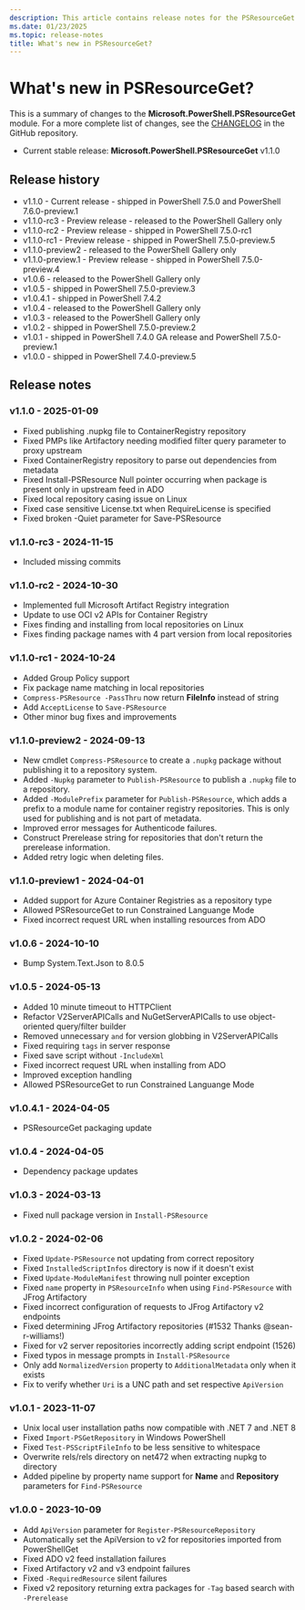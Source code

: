 ```yaml
---
description: This article contains release notes for the PSResourceGet module.
ms.date: 01/23/2025
ms.topic: release-notes
title: What's new in PSResourceGet?
---
```

# What's new in PSResourceGet?

This is a summary of changes to the **Microsoft.PowerShell.PSResourceGet** module. For a more
complete list of changes, see the [CHANGELOG][01] in the GitHub repository.

- Current stable release: **Microsoft.PowerShell.PSResourceGet** v1.1.0

## Release history

- v1.1.0 - Current release - shipped in PowerShell 7.5.0 and PowerShell 7.6.0-preview.1
- v1.1.0-rc3 - Preview release - released to the PowerShell Gallery only
- v1.1.0-rc2 - Preview release - shipped in PowerShell 7.5.0-rc1
- v1.1.0-rc1 - Preview release - shipped in PowerShell 7.5.0-preview.5
- v1.1.0-preview2 - released to the PowerShell Gallery only
- v1.1.0-preview.1 - Preview release - shipped in PowerShell 7.5.0-preview.4
- v1.0.6 - released to the PowerShell Gallery only
- v1.0.5 - shipped in PowerShell 7.5.0-preview.3
- v1.0.4.1 - shipped in PowerShell 7.4.2
- v1.0.4 - released to the PowerShell Gallery only
- v1.0.3 - released to the PowerShell Gallery only
- v1.0.2 - shipped in PowerShell 7.5.0-preview.2
- v1.0.1 - shipped in PowerShell 7.4.0 GA release and PowerShell 7.5.0-preview.1
- v1.0.0 - shipped in PowerShell 7.4.0-preview.5

## Release notes

### v1.1.0 - 2025-01-09

- Fixed publishing .nupkg file to ContainerRegistry repository
- Fixed PMPs like Artifactory needing modified filter query parameter to proxy upstream
- Fixed ContainerRegistry repository to parse out dependencies from metadata
- Fixed Install-PSResource Null pointer occurring when package is present only in upstream feed in ADO
- Fixed local repository casing issue on Linux
- Fixed case sensitive License.txt when RequireLicense is specified
- Fixed broken -Quiet parameter for Save-PSResource

### v1.1.0-rc3 - 2024-11-15

- Included missing commits

### v1.1.0-rc2 - 2024-10-30

- Implemented full Microsoft Artifact Registry integration
- Update to use OCI v2 APIs for Container Registry
- Fixes finding and installing from local repositories on Linux
- Fixes finding package names with 4 part version from local repositories

### v1.1.0-rc1 - 2024-10-24

- Added Group Policy support
- Fix package name matching in local repositories
- `Compress-PSResource -PassThru` now return **FileInfo** instead of string
- Add `AcceptLicense` to `Save-PSResource`
- Other minor bug fixes and improvements

### v1.1.0-preview2 - 2024-09-13

- New cmdlet `Compress-PSResource` to create a `.nupkg` package without publishing it to a repository
  system.
- Added `-Nupkg` parameter to `Publish-PSResource` to publish a `.nupkg` file to a repository.
- Added `-ModulePrefix` parameter for `Publish-PSResource`, which adds a prefix to a module name for
  container registry repositories. This is only used for publishing and is not part of metadata.
- Improved error messages for Authenticode failures.
- Construct Prerelease string for repositories that don't return the prerelease information.
- Added retry logic when deleting files.

### v1.1.0-preview1 - 2024-04-01

- Added support for Azure Container Registries as a repository type
- Allowed PSResourceGet to run Constrained Languange Mode
- Fixed incorrect request URL when installing resources from ADO

### v1.0.6 - 2024-10-10

- Bump System.Text.Json to 8.0.5

### v1.0.5 - 2024-05-13

- Added 10 minute timeout to HTTPClient
- Refactor V2ServerAPICalls and NuGetServerAPICalls to use object-oriented query/filter builder
- Removed unnecessary `and` for version globbing in V2ServerAPICalls
- Fixed requiring `tags` in server response
- Fixed save script without `-IncludeXml`
- Fixed incorrect request URL when installing from ADO
- Improved exception handling
- Allowed PSResourceGet to run Constrained Languange Mode

### v1.0.4.1 - 2024-04-05

- PSResourceGet packaging update

### v1.0.4 - 2024-04-05

- Dependency package updates

### v1.0.3 - 2024-03-13

- Fixed null package version in `Install-PSResource`

### v1.0.2 - 2024-02-06

- Fixed `Update-PSResource` not updating from correct repository
- Fixed `InstalledScriptInfos` directory is now if it doesn't exist
- Fixed `Update-ModuleManifest` throwing null pointer exception
- Fixed `name` property in `PSResourceInfo` when using `Find-PSResource` with JFrog Artifactory
- Fixed incorrect configuration of requests to JFrog Artifactory v2 endpoints
- Fixed determining JFrog Artifactory repositories (#1532 Thanks @sean-r-williams!)
- Fixed for v2 server repositories incorrectly adding script endpoint (1526)
- Fixed typos in message prompts in `Install-PSResource`
- Only add `NormalizedVersion` property to `AdditionalMetadata` only when it exists
- Fix to verify whether `Uri` is a UNC path and set respective `ApiVersion`

### v1.0.1 - 2023-11-07

- Unix local user installation paths now compatible with .NET 7 and .NET 8
- Fixed `Import-PSGetRepository` in Windows PowerShell
- Fixed `Test-PSScriptFileInfo` to be less sensitive to whitespace
- Overwrite rels/rels directory on net472 when extracting nupkg to directory
- Added pipeline by property name support for **Name** and **Repository** parameters for
  `Find-PSResource`

### v1.0.0 - 2023-10-09

- Add `ApiVersion` parameter for `Register-PSResourceRepository`
- Automatically set the ApiVersion to v2 for repositories imported from PowerShellGet
- Fixed ADO v2 feed installation failures
- Fixed Artifactory v2 and v3 endpoint failures
- Fixed `-RequiredResource` silent failures
- Fixed v2 repository returning extra packages for `-Tag` based search with `-Prerelease`

<!-- link references -->
[01]: https://github.com/PowerShell/PSResourceGet/tree/master/CHANGELOG
